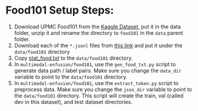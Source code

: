 # Food101 Setup Steps: 

1. Download UPMC Food101 from the [Kaggle Dataset](https://www.kaggle.com/datasets/gianmarco96/upmcfood101), put it in the data folder, unzip it and rename the directory to `food101` in the `data` parent folder.
2. Download each of the `*.jsonl` files from [this link](https://github.com/QingyangZhang/QMF/tree/cccee6fb667266b6ac74356cce38aacd75e00540/text-image-classification/datasets/food101) and put it under the `data/food101` directory
3. Copy [stat_food.txt](https://github.com/Cecile-hi/Multimodal-Learning-with-Alternating-Unimodal-Adaptation/blob/main/data/stat_food.txt) to the `data/food101` directory. 
4. In `multimodal-enfusion/food101`, use the `gen_food_txt.py` script to generate data path / label pairs. Make sure you change the `data_dir` variable to point to the `data/food101` directory. 
5. In `multimodal-enfusion/food101`, use the `extract_token.py` script to preprocess data. Make sure you change the `json_dir` variable to point to the `data/food101` directory. This script will create the train, val (called dev in this dataset), and test dataset directories. 
